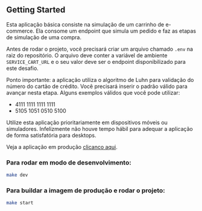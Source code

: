 ## Getting Started

Esta aplicação básica consiste na simulação de um carrinho de e-commerce. Ela consome um endpoint que simula um pedido e faz as etapas de simulação de uma compra.

Antes de rodar o projeto, você precisará criar um arquivo chamado `.env` na raiz do repositório. O arquivo deve conter a variável de ambiente `SERVICE_CART_URL` e o seu valor deve ser o endpoint disponibilizado para este desafio.

Ponto importante: a aplicação utiliza o algoritmo de Luhn para validação do número do cartão de crédito. Você precisará inserir o padrão válido para avançar nesta etapa. Alguns exemplos válidos que você pode utilizar:
- 4111 1111 1111 1111
- 5105 1051 0510 5100

Utilize esta aplicação prioritariamente em dispositivos móveis ou simuladores. Infelizmente não houve tempo hábil para adequar a aplicação de forma satisfatória para desktops.

Veja a aplicação em produção [clicanco aqui](https://beleza-na-web-challenge.vercel.app/).

### Para rodar em modo de desenvolvimento:

```bash
make dev
```
### Para buildar a imagem de produção e rodar o projeto:

```bash
make start
```

